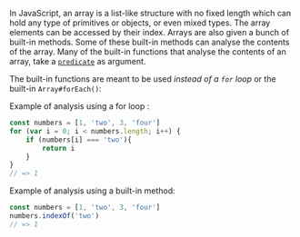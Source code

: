 In JavaScript, an array is a list-like structure with no fixed length which can hold any type of primitives or objects, or even mixed types. The array elements can be accessed by their index. Arrays are also given a bunch of built-in methods. Some of these built-in methods can analyse the contents of the array. Many of the built-in functions that analyse the contents of an array, take a [`predicate`][predicate_in_programming] as argument.

The built-in functions are meant to be used _instead of a `for` loop_ or the built-in `Array#forEach()`:

Example of analysis using a for loop :

```javascript
const numbers = [1, 'two', 3, 'four']
for (var i = 0; i < numbers.length; i++) {
    if (numbers[i] === 'two'){
        return i
    }
}
// => 1
```

Example of analysis using a built-in method:

```javascript
const numbers = [1, 'two', 3, 'four']
numbers.indexOf('two')
// => 1
```

[predicate_in_programming]: https://derk-jan.com/2020/05/predicate/
